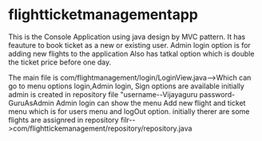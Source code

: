 # flightticketmanagementapp
This is the Console Application using java design by MVC pattern.
It has feauture to book ticket as a new or existing user.
Admin login option is for adding new flights to the application
Also has  tatkal option which is double the ticket price before one day. 

The main file is com/flightmanagement/login/LoginView.java-->Which can go to menu
options login,Admin login, Sign options are available 
initially admin is created in repository file "username--Vijayaguru password-GuruAsAdmin
Admin login can show the menu Add new flight and ticket menu which is for users menu and logOut option.
initially therer are some flights are assignred in repository filr-->com/flighttickemanagement/repository/repository.java
